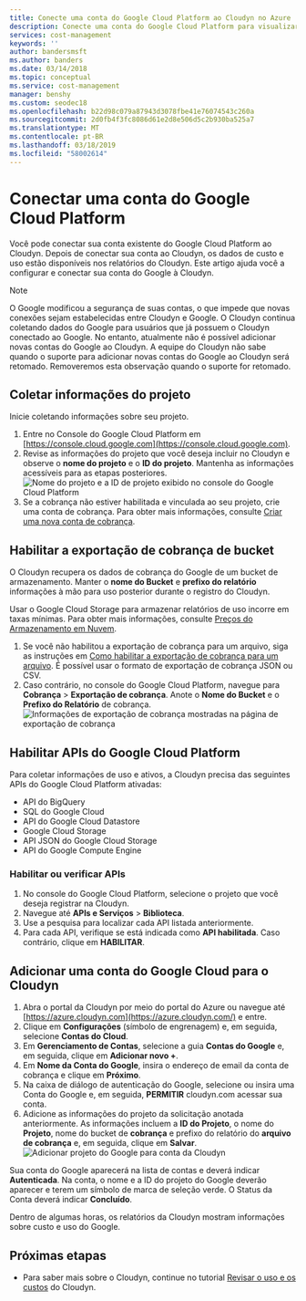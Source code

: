 ```yaml
---
title: Conecte uma conta do Google Cloud Platform ao Cloudyn no Azure | Microsoft Docs
description: Conecte uma conta do Google Cloud Platform para visualizar dados de custo e uso nos relatórios do Cloudyn.
services: cost-management
keywords: ''
author: bandersmsft
ms.author: banders
ms.date: 03/14/2018
ms.topic: conceptual
ms.service: cost-management
manager: benshy
ms.custom: seodec18
ms.openlocfilehash: b22d98c079a87943d3078fbe41e76074543c260a
ms.sourcegitcommit: 2d0fb4f3fc8086d61e2d8e506d5c2b930ba525a7
ms.translationtype: MT
ms.contentlocale: pt-BR
ms.lasthandoff: 03/18/2019
ms.locfileid: "58002614"
---
```

# <a name="connect-a-google-cloud-platform-account"></a>Conectar uma conta do Google Cloud Platform

Você pode conectar sua conta existente do Google Cloud Platform ao Cloudyn. Depois de conectar sua conta ao Cloudyn, os dados de custo e uso estão disponíveis nos relatórios do Cloudyn. Este artigo ajuda você a configurar e conectar sua conta do Google à Cloudyn.

> [!NOTE]
> O Google modificou a segurança de suas contas, o que impede que novas conexões sejam estabelecidas entre Cloudyn e Google. O Cloudyn continua coletando dados do Google para usuários que já possuem o Cloudyn conectado ao Google. No entanto, atualmente não é possível adicionar novas contas do Google ao Cloudyn. A equipe do Cloudyn não sabe quando o suporte para adicionar novas contas do Google ao Cloudyn será retomado. Removeremos esta observação quando o suporte for retomado.

## <a name="collect-project-information"></a>Coletar informações do projeto

Inicie coletando informações sobre seu projeto.

1. Entre no Console do Google Cloud Platform em [https://console.cloud.google.com](https://console.cloud.google.com).
2. Revise as informações do projeto que você deseja incluir no Cloudyn e observe o **nome do projeto** e o **ID do projeto**. Mantenha as informações acessíveis para as etapas posteriores.  
    ![Nome do projeto e a ID de projeto exibido no console do Google Cloud Platform](./media/connect-google-account/gcp-console01.png)
3. Se a cobrança não estiver habilitada e vinculada ao seu projeto, crie uma conta de cobrança. Para obter mais informações, consulte [Criar uma nova conta de cobrança](https://cloud.google.com/billing/docs/how-to/manage-billing-account#create/_a/_new/_billing/_account).

## <a name="enable-storage-bucket-billing-export"></a>Habilitar a exportação de cobrança de bucket

O Cloudyn recupera os dados de cobrança do Google de um bucket de armazenamento. Manter o **nome do Bucket** e **prefixo do relatório** informações à mão para uso posterior durante o registro do Cloudyn.

Usar o Google Cloud Storage para armazenar relatórios de uso incorre em taxas mínimas. Para obter mais informações, consulte [Preços do Armazenamento em Nuvem](https://cloud.google.com/storage/pricing).

1. Se você não habilitou a exportação de cobrança para um arquivo, siga as instruções em [Como habilitar a exportação de cobrança para um arquivo](https://cloud.google.com/billing/docs/how-to/export-data-file#how_to_enable_billing_export_to_a_file). É possível usar o formato de exportação de cobrança JSON ou CSV.
2. Caso contrário, no console do Google Cloud Platform, navegue para **Cobrança** > **Exportação de cobrança**. Anote o **Nome do Bucket** e o **Prefixo do Relatório** de cobrança.  
    ![Informações de exportação de cobrança mostradas na página de exportação de cobrança](./media/connect-google-account/billing-export.png)

## <a name="enable-google-cloud-platform-apis"></a>Habilitar APIs do Google Cloud Platform

Para coletar informações de uso e ativos, a Cloudyn precisa das seguintes APIs do Google Cloud Platform ativadas:

- API do BigQuery
- SQL do Google Cloud
- API do Google Cloud Datastore
- Google Cloud Storage
- API JSON do Google Cloud Storage
- API do Google Compute Engine

### <a name="enable-or-verify-apis"></a>Habilitar ou verificar APIs

1. No console do Google Cloud Platform, selecione o projeto que você deseja registrar na Cloudyn.
2. Navegue até **APIs e Serviços** > **Biblioteca**.
3. Use a pesquisa para localizar cada API listada anteriormente.
4. Para cada API, verifique se está indicada como **API habilitada**. Caso contrário, clique em **HABILITAR**.

## <a name="add-a-google-cloud-account-to-cloudyn"></a>Adicionar uma conta do Google Cloud para o Cloudyn

1. Abra o portal da Cloudyn por meio do portal do Azure ou navegue até [https://azure.cloudyn.com](https://azure.cloudyn.com/) e entre.
2. Clique em **Configurações** (símbolo de engrenagem) e, em seguida, selecione **Contas do Cloud**.
3. Em **Gerenciamento de Contas**, selecione a guia **Contas do Google** e, em seguida, clique em **Adicionar novo +**.
4. Em **Nome da Conta do Google**, insira o endereço de email da conta de cobrança e clique em **Próximo**.
5. Na caixa de diálogo de autenticação do Google, selecione ou insira uma Conta do Google e, em seguida, **PERMITIR** cloudyn.com acessar sua conta.
6. Adicione as informações do projeto da solicitação anotada anteriormente. As informações incluem a **ID do Projeto**, o nome do **Projeto**, nome do bucket de **cobrança** e prefixo do relatório do **arquivo de cobrança** e, em seguida, clique em **Salvar**.  
    ![Adicionar projeto do Google para conta da Cloudyn](./media/connect-google-account/add-project.png)

Sua conta do Google aparecerá na lista de contas e deverá indicar **Autenticada**. Na conta, o nome e a ID do projeto do Google deverão aparecer e terem um símbolo de marca de seleção verde. O Status da Conta deverá indicar **Concluído**.

Dentro de algumas horas, os relatórios da Cloudyn mostram informações sobre custo e uso do Google.

## <a name="next-steps"></a>Próximas etapas

- Para saber mais sobre o Cloudyn, continue no tutorial [Revisar o uso e os custos](./tutorial-review-usage.md) do Cloudyn.
